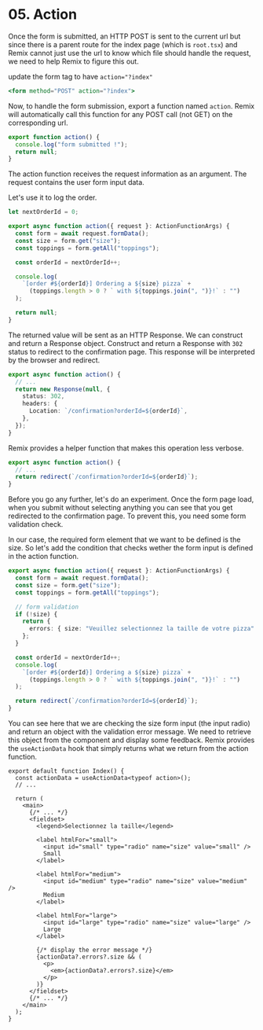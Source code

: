 # 05. Action

Once the form is submitted, an HTTP POST is sent to the current url but since there is a parent route
for the index page (which is `root.tsx`) and Remix cannot just use the url to know which file should
handle the request, we need to help Remix to figure this out.

update the form tag to have `action="?index"`

```jsx
<form method="POST" action="?index">
```

Now, to handle the form submission, export a function named `action`. Remix will automatically call this function for any
POST call (not GET) on the corresponding url.

```typescript
export function action() {
  console.log("form submitted !");
  return null;
}
```

The action function receives the request information as an argument. The request contains the user form input data.

Let's use it to log the order.

```typescript
let nextOrderId = 0;

export async function action({ request }: ActionFunctionArgs) {
  const form = await request.formData();
  const size = form.get("size");
  const toppings = form.getAll("toppings");

  const orderId = nextOrderId++;

  console.log(
    `[order #${orderId}] Ordering a ${size} pizza` +
      (toppings.length > 0 ? ` with ${toppings.join(", ")}!` : "")
  );

  return null;
}
```

The returned value will be sent as an HTTP Response. We can construct and return a Response object.
Construct and return a Response with `302` status to redirect to the confirmation page. This response will be
interpreted by the browser and redirect.

```typescript
export async function action() {
  // ...
  return new Response(null, {
    status: 302,
    headers: {
      Location: `/confirmation?orderId=${orderId}`,
    },
  });
}
```

Remix provides a helper function that makes this operation less verbose.

```typescript
export async function action() {
  // ...
  return redirect(`/confirmation?orderId=${orderId}`);
}
```

Before you go any further, let's do an experiment. Once the form page load, when you submit without selecting anything you
can see that you get redirected to the confirmation page. To prevent this, you need some form validation check.

In our case, the required form element that we want to be defined is the size. So let's add the condition that checks wether
the form input is defined in the action function.

```typescript
export async function action({ request }: ActionFunctionArgs) {
  const form = await request.formData();
  const size = form.get("size");
  const toppings = form.getAll("toppings");

  // form validation
  if (!size) {
    return {
      errors: { size: "Veuillez selectionnez la taille de votre pizza" },
    };
  }

  const orderId = nextOrderId++;
  console.log(
    `[order #${orderId}] Ordering a ${size} pizza` +
      (toppings.length > 0 ? ` with ${toppings.join(", ")}!` : "")
  );

  return redirect(`/confirmation?orderId=${orderId}`);
}
```

You can see here that we are checking the size form input (the input radio) and return an object with the
validation error message. We need to retrieve this object from the component and display some feedback. Remix provides the `useActionData` hook that simply returns what we return from the action function.

```tsx
export default function Index() {
  const actionData = useActionData<typeof action>();
  // ...

  return (
    <main>
      {/* ... */}
      <fieldset>
        <legend>Selectionnez la taille</legend>

        <label htmlFor="small">
          <input id="small" type="radio" name="size" value="small" />
          Small
        </label>

        <label htmlFor="medium">
          <input id="medium" type="radio" name="size" value="medium" />
          Medium
        </label>

        <label htmlFor="large">
          <input id="large" type="radio" name="size" value="large" />
          Large
        </label>

        {/* display the error message */}
        {actionData?.errors?.size && (
          <p>
            <em>{actionData?.errors?.size}</em>
          </p>
        )}
      </fieldset>
      {/* ... */}
    </main>
  );
}
```
